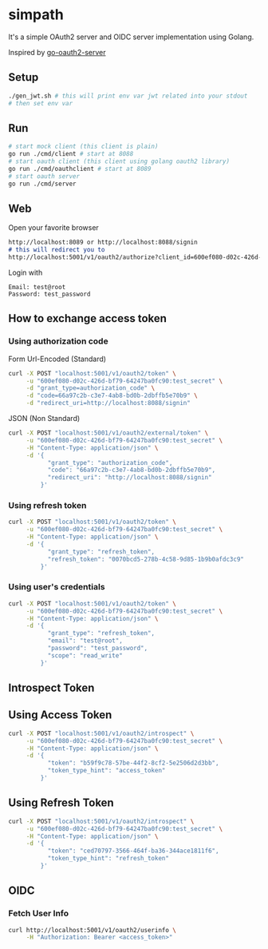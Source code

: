 # simpath

It's a simple OAuth2 server and OIDC server implementation using Golang.

Inspired by [go-oauth2-server](https://github.com/RichardKnop/go-oauth2-server)

## Setup
```sh
./gen_jwt.sh # this will print env var jwt related into your stdout
# then set env var
```

## Run
```bash
# start mock client (this client is plain)
go run ./cmd/client # start at 8088
# start oauth client (this client using golang oauth2 library)
go run ./cmd/oauthclient # start at 8089
# start oauth server
go run ./cmd/server
```

## Web
Open your favorite browser
```md
http://localhost:8089 or http://localhost:8088/signin
# this will redirect you to
http://localhost:5001/v1/oauth2/authorize?client_id=600ef080-d02c-426d-bf79-64247ba0fc90&login_redirect_uri=%2Fv1%2Fauthorize&redirect_uri=http%3A%2F%2Flocalhost%3A8088%2Fsignin&scope=read_write&state=somestate
```

Login with
```
Email: test@root
Password: test_password
```

## How to exchange access token

### Using authorization code
Form Url-Encoded (Standard)
```sh
curl -X POST "localhost:5001/v1/oauth2/token" \
     -u "600ef080-d02c-426d-bf79-64247ba0fc90:test_secret" \
     -d "grant_type=authorization_code" \
     -d "code=66a97c2b-c3e7-4ab8-bd0b-2dbffb5e70b9" \
     -d "redirect_uri=http://localhost:8088/signin"
```

JSON (Non Standard)
```sh
curl -X POST "localhost:5001/v1/oauth2/external/token" \
     -u "600ef080-d02c-426d-bf79-64247ba0fc90:test_secret" \
     -H "Content-Type: application/json" \
     -d '{
           "grant_type": "authorization_code",
           "code": "66a97c2b-c3e7-4ab8-bd0b-2dbffb5e70b9",
           "redirect_uri": "http://localhost:8088/signin"
         }'
```

### Using refresh token
```sh
curl -X POST "localhost:5001/v1/oauth2/token" \
     -u "600ef080-d02c-426d-bf79-64247ba0fc90:test_secret" \
     -H "Content-Type: application/json" \
     -d '{
           "grant_type": "refresh_token",
           "refresh_token": "0070bcd5-278b-4c58-9d85-1b9b0afdc3c9"
         }'
```

### Using user's credentials
```sh
curl -X POST "localhost:5001/v1/oauth2/token" \
     -u "600ef080-d02c-426d-bf79-64247ba0fc90:test_secret" \
     -H "Content-Type: application/json" \
     -d '{
           "grant_type": "refresh_token",
           "email": "test@root",
           "password": "test_password",
           "scope": "read_write"
         }'
```

## Introspect Token

## Using Access Token
```sh
curl -X POST "localhost:5001/v1/oauth2/introspect" \
     -u "600ef080-d02c-426d-bf79-64247ba0fc90:test_secret" \
     -H "Content-Type: application/json" \
     -d '{
           "token": "b59f9c78-57be-44f2-8cf2-5e2506d2d3bb",
           "token_type_hint": "access_token"
         }'
```

## Using Refresh Token
```sh
curl -X POST "localhost:5001/v1/oauth2/introspect" \
     -u "600ef080-d02c-426d-bf79-64247ba0fc90:test_secret" \
     -H "Content-Type: application/json" \
     -d '{
           "token": "ced70797-3566-464f-ba36-344ace1811f6",
           "token_type_hint": "refresh_token"
         }'
```

## OIDC

### Fetch User Info
```sh
curl http://localhost:5001/v1/oauth2/userinfo \
     -H "Authorization: Bearer <access_token>"
```
